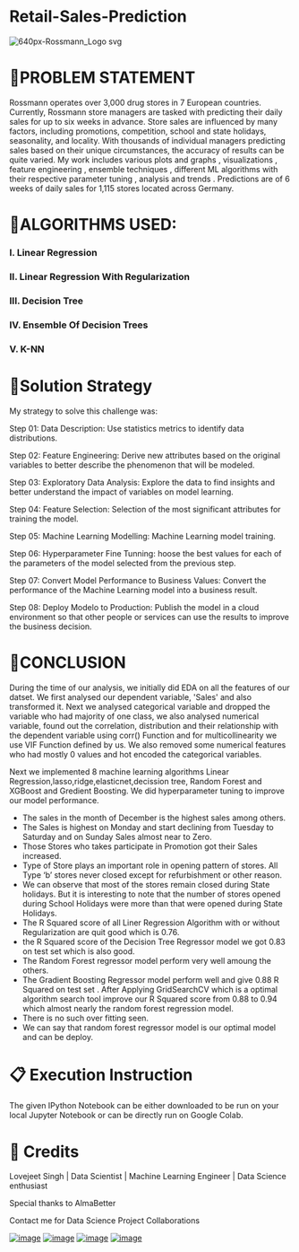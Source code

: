 # Retail-Sales-Prediction
![640px-Rossmann_Logo svg](https://user-images.githubusercontent.com/104754645/174442537-0a299233-58b6-4ebf-9208-a62f5a7d82c5.png)
# 📖PROBLEM STATEMENT
Rossmann operates over 3,000 drug stores in 7 European countries. Currently, Rossmann store managers are tasked with predicting their daily sales for up to six weeks in advance. Store sales are influenced by many factors, including promotions, competition, school and state holidays, seasonality, and locality. With thousands of individual managers predicting sales based on their unique circumstances, the accuracy of results can be quite varied. My work includes various plots and graphs , visualizations , feature engineering , ensemble techniques , different ML algorithms with their respective parameter tuning , analysis and trends . Predictions are of 6 weeks of daily sales for 1,115 stores located across Germany.
# 📖ALGORITHMS USED:
### I. Linear Regression
### II. Linear Regression With Regularization
### III. Decision Tree
### IV. Ensemble Of Decision Trees
### V. K-NN

# 📖Solution Strategy
My strategy to solve this challenge was:

Step 01: Data Description: Use statistics metrics to identify data distributions.

Step 02: Feature Engineering: Derive new attributes based on the original variables to better describe the phenomenon that will be modeled.

Step 03: Exploratory Data Analysis: Explore the data to find insights and better understand the impact of variables on model learning.

Step 04: Feature Selection: Selection of the most significant attributes for training the model.

Step 05: Machine Learning Modelling: Machine Learning model training.

Step 06: Hyperparameter Fine Tunning: hoose the best values for each of the parameters of the model selected from the previous step.

Step 07: Convert Model Performance to Business Values: Convert the performance of the Machine Learning model into a business result.

Step 08: Deploy Modelo to Production: Publish the model in a cloud environment so that other people or services can use the results to improve the business decision.
# 📖CONCLUSION
During the time of our analysis, we initially did EDA on all the features of our datset. We first analysed our dependent variable, 'Sales' and also transformed it. Next we analysed categorical variable and dropped the variable who had majority of one class, we also analysed numerical variable, found out the correlation, distribution and their relationship with the dependent variable using corr() Function and for multicollinearity we use VIF Function defined by us. We also removed some numerical features who had mostly 0 values and hot encoded the categorical variables.

Next we implemented 8 machine learning algorithms Linear Regression,lasso,ridge,elasticnet,decission tree, Random Forest and XGBoost and Gredient Boosting. We did hyperparameter tuning to improve our model performance.

* The sales in the month of December is the highest sales among others.
* The Sales is highest on Monday and start declining from Tuesday to Saturday and on Sunday Sales almost near to Zero.
* Those Stores who takes participate in Promotion got their Sales increased.
* Type of Store plays an important role in opening pattern of stores. All Type ‘b’ stores never closed except for refurbishment or other reason.
* We can observe that most of the stores remain closed during State holidays. But it is interesting to note that the number of stores opened during School Holidays were more than that were opened during State Holidays.
* The R Squared score of all Liner Regression Algorithm with or without Regularization are quit good which is 0.76.
* the R Squared score of the Decision Tree Regressor model we got 0.83 on test set which is also good.
* The Random Forest regressor model perform very well amoung the others.
* The Gradient Boosting Regressor model perform well and give 0.88 R Squared on test set . After Applying GridSearchCV which is a optimal algorithm search tool improve our R Squared score from 0.88 to 0.94 which almost nearly the random forest regression model.
* There is no such over fitting seen.
* We can say that random forest regressor model is our optimal model and can be deploy.
# 📋 Execution Instruction
The given IPython Notebook can be either downloaded to be run on your local Jupyter Notebook or can be directly run on Google Colab.

# 📜 Credits
Lovejeet Singh | Data Scientist | Machine Learning Engineer | Data Science enthusiast

Special thanks to AlmaBetter

Contact me for Data Science Project Collaborations

[![image](https://user-images.githubusercontent.com/95841292/202914376-d5a83f3d-110a-4476-896e-1da078b185dc.png)](https://www.linkedin.com/in/lovejeet-singh31/) [![image](https://user-images.githubusercontent.com/95841292/202914715-787f6ae3-d9f6-491c-9cae-c717131ddebd.png)](https://github.com/Lovejeet-Singh-31) [![image](https://user-images.githubusercontent.com/95841292/202914883-bce71634-6c2b-4305-8020-4b240cb76e41.png)](https://medium.com/@lovebanna31) [![image](https://user-images.githubusercontent.com/95841292/202914940-5d5eba71-e45d-4e95-8dfe-65e45d255aec.png)](https://drive.google.com/file/d/1JtAYLpo14I_-OEYQ7ylEeST66joC13Cz/view?usp=sharing)

